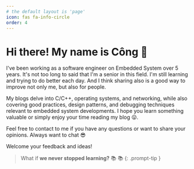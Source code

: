 ```yaml
---
# the default layout is 'page'
icon: fas fa-info-circle
order: 4
---
```


# Hi there! My name is Công 👋

I've been working as a software engineer on Embedded System over 5 years. It's not too long to said that I'm a senior in this field. I'm still learning and trying to do better each day. And I think sharing also is a good way to improve not only me, but also for people.

My blogs delve into C/C++, operating systems, and networking, while also covering good practices, design patterns, and debugging techniques relevant to embedded system developments. I hope you learn something valuable or simply enjoy your time reading my blog 😛.

Feel free to contact to me if you have any questions or want to share your opinions. Always want to chat 😎

Welcome your feedback and ideas!

> What if **we never stopped learning?** 📚 📚
{: .prompt-tip }
